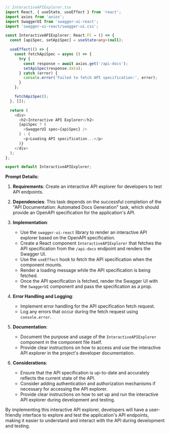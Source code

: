 ```typescript
// InteractiveAPIExplorer.tsx
import React, { useState, useEffect } from 'react';
import axios from 'axios';
import SwaggerUI from 'swagger-ui-react';
import 'swagger-ui-react/swagger-ui.css';

const InteractiveAPIExplorer: React.FC = () => {
  const [apiSpec, setApiSpec] = useState<any>(null);

  useEffect(() => {
    const fetchApiSpec = async () => {
      try {
        const response = await axios.get('/api-docs');
        setApiSpec(response.data);
      } catch (error) {
        console.error('Failed to fetch API specification:', error);
      }
    };

    fetchApiSpec();
  }, []);

  return (
    <div>
      <h2>Interactive API Explorer</h2>
      {apiSpec ? (
        <SwaggerUI spec={apiSpec} />
      ) : (
        <p>Loading API specification...</p>
      )}
    </div>
  );
};

export default InteractiveAPIExplorer;
```

**Prompt Details:**

1. **Requirements**: Create an interactive API explorer for developers to test API endpoints.

2. **Dependencies**: This task depends on the successful completion of the "API Documentation: Automated Docs Generation" task, which should provide an OpenAPI specification for the application's API.

3. **Implementation**:
   - Use the `swagger-ui-react` library to render an interactive API explorer based on the OpenAPI specification.
   - Create a React component `InteractiveAPIExplorer` that fetches the API specification from the `/api-docs` endpoint and renders the Swagger UI.
   - Use the `useEffect` hook to fetch the API specification when the component mounts.
   - Render a loading message while the API specification is being fetched.
   - Once the API specification is fetched, render the Swagger UI with the `SwaggerUI` component and pass the specification as a prop.

4. **Error Handling and Logging**:
   - Implement error handling for the API specification fetch request.
   - Log any errors that occur during the fetch request using `console.error`.

5. **Documentation**:
   - Document the purpose and usage of the `InteractiveAPIExplorer` component in the component file itself.
   - Provide clear instructions on how to access and use the interactive API explorer in the project's developer documentation.

6. **Considerations**:
   - Ensure that the API specification is up-to-date and accurately reflects the current state of the API.
   - Consider adding authentication and authorization mechanisms if necessary for accessing the API explorer.
   - Provide clear instructions on how to set up and run the interactive API explorer during development and testing.

By implementing this interactive API explorer, developers will have a user-friendly interface to explore and test the application's API endpoints, making it easier to understand and interact with the API during development and testing.